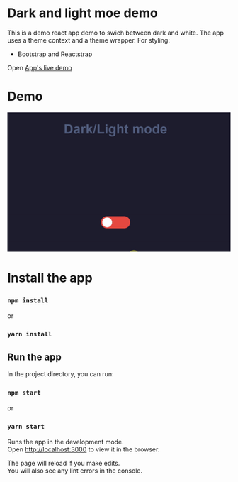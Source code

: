 # Dark and light moe demo

This is a demo react app demo to swich between dark and white.
The app uses a theme context and a theme wrapper.
For styling:

- Bootstrap and Reactstrap

Open [App's live demo]("https://dark-mode-demo-gamma.vercel.app/)

# Demo

![App's demo](public/demo.gif)

# Install the app

### `npm install`

or

### `yarn install`

## Run the app

In the project directory, you can run:

### `npm start`

or

### `yarn start`

Runs the app in the development mode.\
Open [http://localhost:3000](http://localhost:3000) to view it in the browser.

The page will reload if you make edits.\
You will also see any lint errors in the console.
